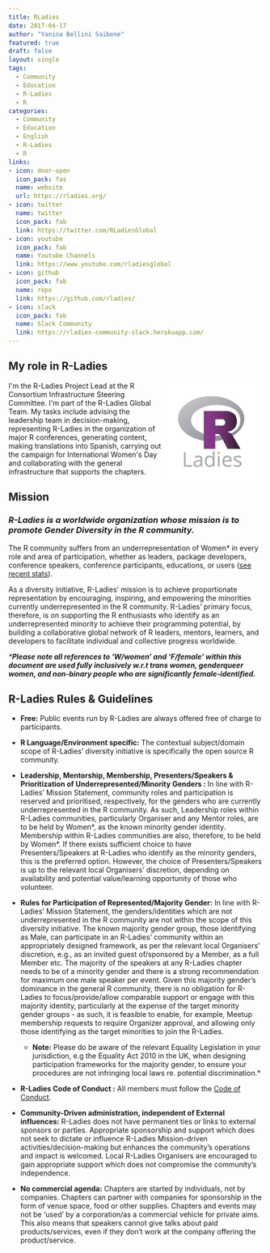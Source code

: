 ```yaml
---
title: RLadies
date: 2017-04-17
author: "Yanina Bellini Saibene"
featured: true
draft: false
layout: single
tags:
  - Community
  - Education
  - R-Ladies
  - R
categories:
  - Community
  - Education
  - English
  - R-Ladies
  - R
links:
- icon: door-open
  icon_pack: fas
  name: website
  url: https://rladies.org/
- icon: twitter
  name: twitter
  icon_pack: fab
  link: https://twitter.com/RLadiesGlobal
- icon: youtube
  icon_pack: fab
  name: Youtube Channels
  link: https://www.youtube.com/rladiesglobal
- icon: github
  icon_pack: fab
  name: repo
  link: https://github.com/rladies/
- icon: slack
  icon_pack: fab
  name: Slack Community
  link: https://rladies-community-slack.herokuapp.com/
---
```


## My role in R-Ladies

<img src='featured.jpg' align="right" height="200" alt='Hexsticker of MetaDocencia. Has an apple with a chat balloon'/>

I'm the R-Ladies Project Lead at the R Consortium Infrastructure Steering Committee. I'm part of the R-Ladies Global Team. My tasks include advising the leadership team in decision-making, representing R-Ladies in the organization of major R conferences, generating content, making translations into Spanish, carrying out the campaign for International Women's Day and collaborating with the general infrastructure that supports the chapters.

## Mission

### _R-Ladies is a worldwide organization whose mission is to promote Gender Diversity in the R community._

The R community suffers from an underrepresentation of Women\* in every role and area of participation, whether as leaders, package developers, conference speakers, conference participants, educations, or users ([see recent stats](http://forwards.github.io/data/)).

As a diversity initiative, R-Ladies’ mission is to achieve proportionate representation by encouraging, inspiring, and empowering the minorities currently underrepresented in the R community. R-Ladies’ primary focus, therefore, is on supporting the R enthusiasts who identify as an underrepresented minority to achieve their programming potential, by building a collaborative global network of R leaders, mentors, learners, and developers to facilitate individual and collective progress worldwide.

_***Please note all references to ‘W/women’ and ‘F/female’ within this document are used fully inclusively w.r.t trans women, genderqueer women, and non-binary people who are significantly female-identified.**_


## R-Ladies Rules & Guidelines

- **Free:** Public events run by R-Ladies are always offered free of charge to participants.

- **R Language/Environment specific:** The contextual subject/domain scope of R-Ladies’ diversity initiative is specifically the open source R community.

- **Leadership, Mentorship, Membership, Presenters/Speakers & Prioritization of Underrepresented/Minority Genders :** In line with R-Ladies’ Mission Statement,
community roles and participation is reserved and prioritised, respectively, for the genders who are currently underrepresented in the R community. As such, Leadership
roles within R-Ladies communities, particularly Organiser and any Mentor roles, are to be held by Women*, as the known minority gender identity. Membership within
R-Ladies communities are also, therefore, to be held by Women*. If there exists sufficient choice to have Presenters/Speakers at R-Ladies who identify as the minority
genders, this is the preferred option. However, the choice of Presenters/Speakers is up to the relevant local Organisers’ discretion, depending on availability and potential value/learning opportunity of those who volunteer.

- **Rules for Participation of Represented/Majority Gender:** In line with R-Ladies’ Mission Statement, the genders/identities which are not underrepresented in the R
community are not within the scope of this diversity initiative. The known majority gender group, those identifying as Male, can participate in an R-Ladies’ community
within an appropriately designed framework, as per the relevant local Organisers’ discretion, e.g., as an invited guest of/sponsored by a Member, as a full Member etc.
The majority of the speakers at any R-Ladies chapter needs to be of a minority gender and there is a strong recommendation for maximum one male speaker per event. Given this majority gender’s dominance in the general R community, there is no obligation for R-Ladies to focus/provide/allow comparable support or engage with this majority identity, particularly at the expense of the target minority gender groups - as such, it is feasible to enable, for example, Meetup membership requests to require Organizer approval, and allowing only those identifying as the target minorities to join the R-Ladies.

    - **Note:** Please do be aware of the relevant Equality Legislation in your jurisdiction, e.g the Equality Act 2010 in the UK, when designing participation frameworks for the majority gender, to ensure your procedures are not infringing local laws re. potential discrimination.*

- **R-Ladies Code of Conduct :** All members must follow the [Code of Conduct](https://guide.rladies.org/about/coc/).

- **Community-Driven administration, independent of External influences:** R-Ladies does not have permanent ties or links to external sponsors or parties. Appropriate
sponsorship and support which does not seek to dictate or influence R-Ladies Mission-driven activities/decision-making but enhances the community’s operations and impact is welcomed. Local R-Ladies Organisers are encouraged to gain appropriate support which does not compromise the community’s independence.

- **No commercial agenda:** Chapters are started by individuals, not by companies. Chapters can partner with companies for sponsorship in the form of venue space, food or other supplies. Chapters and events may not be ‘used’ by a corporation/as a commercial vehicle for private aims. This also means that speakers cannot give talks about paid products/services, even if they don’t work at the company offering the product/service.